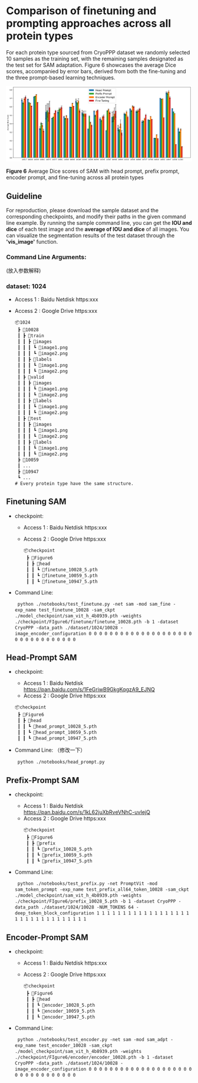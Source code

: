 #  Comparison of finetuning and prompting approaches across all protein types 

For each protein type sourced from CryoPPP dataset we randomly selected 10 samples as the training set, with the remaining samples designated as the test set for SAM adaptation. Figure 6 showcases the average Dice scores, accompanied by error bars, derived from both the fine-tuning and the three prompt-based learning techniques. 

<img src="../image/figure6.png" style="zoom: 67%;" />

**Figure 6** Average Dice scores of SAM with head prompt, prefix prompt, encoder prompt, and fine-tuning across all protein types

## Guideline
For reproduction, please download the sample dataset and the corresponding checkpoints, and modify their paths in the given command line example.
By running the sample command line, you can get the **IOU and dice** of each test image and the **average of IOU and dice** of all images.
You can visualize the segmentation results of the test dataset through the **'vis_image'** function.

### Command Line Arguments:
(放入参数解释)

### dataset:  1024
  - Access 1 : Baidu Netdisk https:xxx
  - Access 2 : Google Drive  https:xxx
  
    ```
    📦1024
     ┣ 📂10028
     ┃ ┣ 📂train
     ┃ ┃ ┣ 📂images
     ┃ ┃ ┃ ┗ 📜image1.png
     ┃ ┃ ┃ ┗ 📜image2.png
     ┃ ┃ ┣ 📂labels
     ┃ ┃ ┃ ┗ 📜image1.png
     ┃ ┃ ┃ ┗ 📜image2.png
     ┃ ┣ 📂valid
     ┃ ┃ ┣ 📂images
     ┃ ┃ ┃ ┗ 📜image1.png
     ┃ ┃ ┃ ┗ 📜image2.png
     ┃ ┃ ┣ 📂labels
     ┃ ┃ ┃ ┗ 📜image1.png
     ┃ ┃ ┃ ┗ 📜image2.png
     ┃ ┣ 📂test
     ┃ ┃ ┣ 📂images
     ┃ ┃ ┃ ┗ 📜image1.png
     ┃ ┃ ┃ ┗ 📜image2.png
     ┃ ┃ ┣ 📂labels
     ┃ ┃ ┃ ┗ 📜image1.png
     ┃ ┃ ┃ ┗ 📜image2.png
     ┣ 📂10059
     ┃ ...
     ┣ 📂10947
     ┗ ...
    # Every protein type have the same structure.
    ```

## Finetuning SAM

- checkpoint:
    - Access 1 : Baidu Netdisk https:xxx
    - Access 2 : Google Drive  https:xxx
   
       ```
       📦checkpoint
        ┣ 📂Figure6
        ┃ ┣ 📂head
        ┃ ┃ ┗ 📜finetune_10028_5.pth
        ┃ ┃ ┗ 📜finetune_10059_5.pth
        ┃ ┃ ┗ 📜finetune_10947_5.pth
       ```

- Command Line: 
   ```
    python ./notebooks/test_finetune.py -net sam -mod sam_fine -exp_name test_finetune_10028 -sam_ckpt ./model_checkpoint/sam_vit_h_4b8939.pth -weights ./checkpoint/FIgure6/finetune/finetune_10028.pth -b 1 -dataset CryoPPP -data_path ./dataset/1024/10028 -image_encoder_configuration 0 0 0 0 0 0 0 0 0 0 0 0 0 0 0 0 0 0 0 0 0 0 0 0 0 0 0 0 0 0 0 0
   ```


## Head-Prompt SAM

- checkpoint: 
     
    - Access 1 : Baidu Netdisk https://pan.baidu.com/s/1FeGriwB9GkgKqgzA9_EJNQ
    - Access 2 : Google Drive  https:xxx

    ```
    📦checkpoint
     ┣ 📂Figure6
     ┃ ┣ 📂head
     ┃ ┃ ┗ 📜head_prompt_10028_5.pth
     ┃ ┃ ┗ 📜head_prompt_10059_5.pth
     ┃ ┃ ┗ 📜head_prompt_10947_5.pth
    ```
       
- Command Line: （修改一下）
   ```
    python ./notebooks/head_prompt.py 
   ```

## Prefix-Prompt SAM

- checkpoint:
     
    - Access 1 : Baidu Netdisk https://pan.baidu.com/s/1kL62juXbRveVNhC-uvIejQ
    - Access 2 : Google Drive  https:xxx
         ```
         📦checkpoint
          ┣ 📂Figure6
          ┃ ┣ 📂prefix
          ┃ ┃ ┗ 📜prefix_10028_5.pth
          ┃ ┃ ┗ 📜prefix_10059_5.pth
          ┃ ┃ ┗ 📜prefix_10947_5.pth
         ```

- Command Line:
   ```
    python ./notebooks/test_prefix.py -net PromptVit -mod sam_token_prompt -exp_name test_prefix_all64_token_10028 -sam_ckpt ./model_checkpoint/sam_vit_h_4b8939.pth -weights ./checkpoint/FIgure6/prefix_10028_5.pth -b 1 -dataset CryoPPP -data_path ./dataset/1024/10028 -NUM_TOKENS 64 -deep_token_block_configuration 1 1 1 1 1 1 1 1 1 1 1 1 1 1 1 1 1 1 1 1 1 1 1 1 1 1 1 1 1 1 1 1
   ```

## Encoder-Prompt SAM
- checkpoint:
    - Access 1 : Baidu Netdisk https:xxx
    - Access 2 : Google Drive  https:xxx
   
       ```
       📦checkpoint
        ┣ 📂Figure6
        ┃ ┣ 📂head
        ┃ ┃ ┗ 📜encoder_10028_5.pth
        ┃ ┃ ┗ 📜encoder_10059_5.pth
        ┃ ┃ ┗ 📜encoder_10947_5.pth
       ```

- Command Line: 
   ```
    python ./notebooks/test_encoder.py -net sam -mod sam_adpt -exp_name test_encoder_10028 -sam_ckpt ./model_checkpoint/sam_vit_h_4b8939.pth -weights ./checkpoint/FIgure6/encoder/encoder_10028.pth -b 1 -dataset CryoPPP -data_path ./dataset/1024/10028 -image_encoder_configuration 0 0 0 0 0 0 0 0 0 0 0 0 0 0 0 0 0 0 0 0 0 0 0 0 0 0 0 0 0 0 0 0